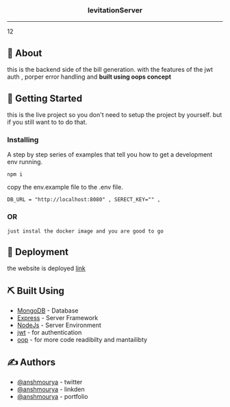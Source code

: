 <h3 align="center">levitationServer</h3>

---

12

## 🧐 About <a name = "about"></a>

this is the backend side of the bill generation. with the features of the jwt auth , porper error handling and <b>built using oops concept</b>

## 🏁 Getting Started <a name = "getting_started"></a>

this is the live project so you don't need to setup the project by yourself. but if you still want to to do that.

### Installing

A step by step series of examples that tell you how to get a development env running.

```
npm i
```

copy the env.example file to the .env file.

```
DB_URL = "http://localhost:8080" , SERECT_KEY="" ,
```

### OR

```
just instal the docker image and you are good to go
```

## 🚀 Deployment <a name = "deployment"></a>

the website is deployed [link]("https://lev-server-m5l2.onrender.com/")

## ⛏️ Built Using <a name = "built_using"></a>

- [MongoDB](https://www.mongodb.com/) - Database
- [Express](https://expressjs.com/) - Server Framework
- [NodeJs](https://nodejs.org/en/) - Server Environment
- [jwt](https://nodejs.org/en/) - for authentication
- [oop](https://nodejs.org/en/) - for more code readibilty and mantailibty

## ✍️ Authors <a name = "authors"></a>

- [@anshmourya](https://twitter.com/Ansh__Mourya) - twitter
- [@anshmourya](https://www.linkedin.com/in/ansh-mourya-8504b122a/) - linkden
- [@anshmourya](https://bento.me/anshmourya) - portfolio
